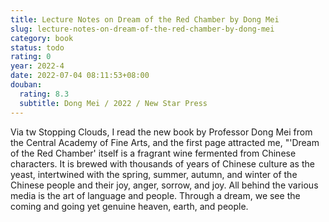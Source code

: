 ```yaml
---
title: Lecture Notes on Dream of the Red Chamber by Dong Mei
slug: lecture-notes-on-dream-of-the-red-chamber-by-dong-mei
category: book
status: todo
rating: 0
year: 2022-4
date: 2022-07-04 08:11:53+08:00
douban:
  rating: 8.3
  subtitle: Dong Mei / 2022 / New Star Press
---
```


Via tw Stopping Clouds, I read the new book by Professor Dong Mei from the Central Academy of Fine Arts, and the first page attracted me, "'Dream of the Red Chamber' itself is a fragrant wine fermented from Chinese characters. It is brewed with thousands of years of Chinese culture as the yeast, intertwined with the spring, summer, autumn, and winter of the Chinese people and their joy, anger, sorrow, and joy. All behind the various media is the art of language and people. Through a dream, we see the coming and going yet genuine heaven, earth, and people.
